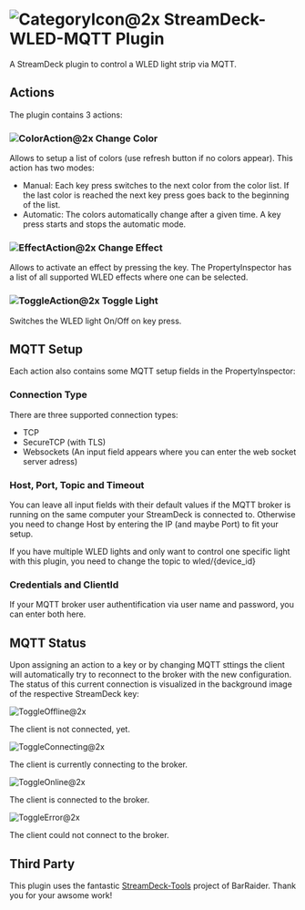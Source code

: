 # ![CategoryIcon@2x](https://user-images.githubusercontent.com/18423789/148647624-630662d6-84b3-4952-bc08-2b3feda6895e.png) StreamDeck-WLED-MQTT Plugin
A StreamDeck plugin to control a WLED light strip via MQTT.

## Actions
The plugin contains 3 actions:

### ![ColorAction@2x](https://user-images.githubusercontent.com/18423789/148647538-dac4e1cd-7f8b-4c7b-9257-618066c20cc9.png) Change Color
Allows to setup a list of colors (use refresh button if no colors appear). 
This action has two modes:
- Manual: Each key press switches to the next color from the color list. If the last color is reached the next key press goes back to the beginning of the list.
- Automatic: The colors automatically change after a given time. A key press starts and stops the automatic mode.

### ![EffectAction@2x](https://user-images.githubusercontent.com/18423789/148647544-d571d19a-0d88-40c9-9295-f8cb170e10ae.png) Change Effect
Allows to activate an effect by pressing the key. The PropertyInspector has a list of all supported WLED effects where one can be selected.

### ![ToggleAction@2x](https://user-images.githubusercontent.com/18423789/148647552-523c7897-45fc-4b39-aacc-f42ffcdc6c69.png) Toggle Light
Switches the WLED light On/Off on key press.

## MQTT Setup
Each action also contains some MQTT setup fields in the PropertyInspector:

### Connection Type
There are three supported connection types:
- TCP
- SecureTCP (with TLS)
- Websockets (An input field appears where you can enter the web socket server adress)

### Host, Port, Topic and Timeout
You can leave all input fields with their default values if the MQTT broker is running on the same computer your StreamDeck is connected to. Otherwise you need to 
change Host by entering the IP (and maybe Port) to fit your setup.

If you have multiple WLED lights and only want to control one specific light with this plugin, you need to change the topic to wled/{device_id}

### Credentials and ClientId
If your MQTT broker user authentification via user name and password, you can enter both here.

## MQTT Status
Upon assigning an action to a key or by changing MQTT sttings the client will automatically try to reconnect to the broker with the new configuration.
The status of this current connection is visualized in the background image of the respective StreamDeck key:

![ToggleOffline@2x](https://user-images.githubusercontent.com/18423789/148647563-14548b46-3ae1-40d5-bf14-11009b9b0d30.png)

The client is not connected, yet.


![ToggleConnecting@2x](https://user-images.githubusercontent.com/18423789/148647566-6960d43b-8449-4923-a0b2-52a6cba9fd38.png)

The client is currently connecting to the broker.


![ToggleOnline@2x](https://user-images.githubusercontent.com/18423789/148647565-d5648b1e-1988-470b-881b-c408a17198cc.png)

The client is connected to the broker.


![ToggleError@2x](https://user-images.githubusercontent.com/18423789/148647561-53dd79cc-5c0b-433c-9100-fde8e1f0616d.png)

The client could not connect to the broker.

## Third Party
This plugin uses the fantastic [StreamDeck-Tools](https://github.com/BarRaider/streamdeck-tools) project of BarRaider. Thank you for your awsome work!
